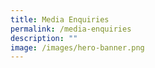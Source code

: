 ```yaml
---
title: Media Enquiries
permalink: /media-enquiries
description: ""
image: /images/hero-banner.png
---
```



